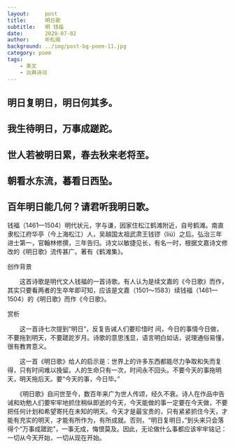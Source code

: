 ```yaml
---
layout:     post
title:      明日歌
subtitle:   明 钱福
date:       2020-07-02
author:     听松阁
background: ../img/post-bg-poem-11.jpg
category: poem
tags:
    - 美文
    - 古典诗词
---
```


## 明日复明日，明日何其多。

## 我生待明日，万事成蹉跎。

## 世人若被明日累，春去秋来老将至。

## 朝看水东流，暮看日西坠。

## 百年明日能几何？请君听我明日歌。





钱福（1461—1504）明代状元，字与谦，因家住松江鹤滩附近，自号鹤滩。南直隶松江府华亭（今上海松江）人，吴越国太祖武肃王钱镠（liú）之后。弘治三年进士第一，官翰林修撰，三年告归。诗文以敏捷见长，有名一时，根据文嘉诗文修改的《明日歌》流传甚广。著有《鹤滩集》。



创作背景



　　这首诗歌是明代文人钱福的一首诗歌。有人认为是续文嘉的《今日歌》而作，其实只要看两者的生卒年即可知，应该是文嘉（1501～1583）续钱福（1461—1504）的《明日歌》而作《今日歌》。





赏析



　　这一首诗七次提到“明日”，反复告诫人们要珍惜时 间，今日的事情今日做，不要拖到明天，不要蹉跎岁月。诗歌的意思浅显，语言明白如话，说理通俗易懂，很有教育意义。



　　这一首《明日歌》给人的启示是：世界上的许多东西都能尽力争取和失而复得，只有时间难以挽留。人的生命只有一次，时间永不回头。不要今天的事拖明天，明天拖后天。要“今天的事，今日毕。”



　　《明日歌》自问世至今，数百年来广为世人传颂，经久不衰。诗人在作品中告诫和劝勉人们要牢牢地抓住稍纵即逝的今天，今天能做的事一定要在今天做，不要把任何计划和希望寄托在未知的明天。今天才是最宝贵的，只有紧紧抓住今天，才能有充实的明天，才能有所作为，有所成就。否则，“明日复明日，”到头来只会落得个“万事成蹉跎”，一事无成，悔恨莫及。因此，无论做什么事都应该牢牢铭记：一切从今天开始，一切从现在开始。
